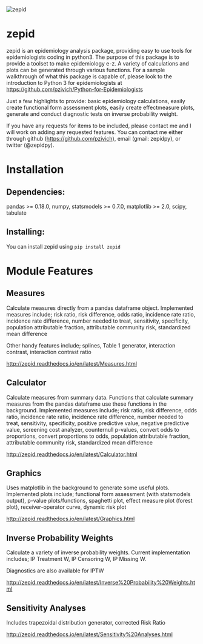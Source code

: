 ![zepid](docs/images/zepid_logo.png)
# zepid

zepid is an epidemiology analysis package, providing easy to use tools for epidemiologists coding in python3. The purpose of this package is to provide a toolset to make epidemiology e-z. A variety of calculations and plots can be generated through various functions. For a sample walkthrough of what this package is capable of, please look to the introduction to Python 3 for epidemiologists at https://github.com/pzivich/Python-for-Epidemiologists

Just a few highlights to provide: basic epidemiology calculations, easily create functional form assessment plots, easily create effectmeasure plots, generate and conduct diagnostic tests on inverse probability weight.

If you have any requests for items to be included, please contact me and I will work on adding any requested features. You can contact me either through github (https://github.com/pzivich), email (gmail: zepidpy), or twitter (@zepidpy).

# Installation

## Dependencies:
pandas >= 0.18.0, numpy, statsmodels >= 0.7.0, matplotlib >= 2.0, scipy, tabulate

## Installing:
You can install zepid using `pip install zepid`

# Module Features

## Measures
Calculate measures directly from a pandas dataframe object. Implemented measures include; risk ratio, risk difference, odds ratio, incidence rate ratio, incidence rate difference, number needed to treat, sensitivity, specificity, population attributable fraction, attributable community risk, standardized mean difference

Other handy features include; splines, Table 1 generator, interaction contrast, interaction contrast ratio

http://zepid.readthedocs.io/en/latest/Measures.html

## Calculator
Calculate measures from summary data. Functions that calculate summary measures from the pandas dataframe use these functions in the background. Implemented measures include; risk ratio, risk difference, odds ratio, incidence rate ratio, incidence rate difference, number needed to treat, sensitivity, specificity, positive predictive value, negative predictive value, screening cost analyzer, counternull p-values, convert odds to proportions, convert proportions to odds, population attributable fraction, attributable community risk, standardized mean difference

http://zepid.readthedocs.io/en/latest/Calculator.html

## Graphics
Uses matplotlib in the background to generate some useful plots. Implemented plots include; functional form assessment (with statsmodels output), p-value plots/functions, spaghetti plot, effect measure plot (forest plot), receiver-operator curve, dynamic risk plot

http://zepid.readthedocs.io/en/latest/Graphics.html

## Inverse Probability Weights
Calculate a variety of inverse probability weights. Current implementation includes; IP Treatment W, IP Censoring W, IP Missing W.

Diagnostics are also available for IPTW

http://zepid.readthedocs.io/en/latest/Inverse%20Probability%20Weights.html

## Sensitivity Analyses
Includes trapezoidal distribution generator, corrected Risk Ratio

http://zepid.readthedocs.io/en/latest/Sensitivity%20Analyses.html